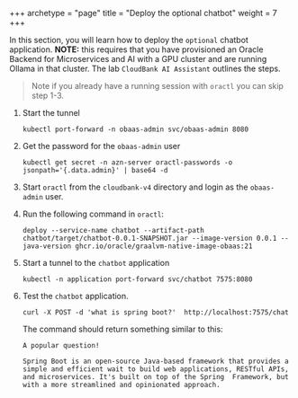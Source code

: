 +++
archetype = "page"
title = "Deploy the optional chatbot"
weight = 7
+++

In this section, you will learn how to deploy the `optional` chatbot application. **NOTE:** this requires that you have provisioned an Oracle Backend for Microservices and AI with a GPU cluster and are running Ollama in that cluster. The lab `CloudBank AI Assistant` outlines the steps.

> Note if you already have a running session with `oractl` you can skip step 1-3.

1. Start the tunnel

    ```shell
    kubectl port-forward -n obaas-admin svc/obaas-admin 8080
    ```

1. Get the password for the `obaas-admin` user

    ```shell
    kubectl get secret -n azn-server oractl-passwords -o jsonpath='{.data.admin}' | base64 -d
    ```

1. Start `oractl` from the `cloudbank-v4` directory and login as the `obaas-admin` user.

1. Run the following command in `oractl`:

    ```shell
    deploy --service-name chatbot --artifact-path chatbot/target/chatbot-0.0.1-SNAPSHOT.jar --image-version 0.0.1 --java-version ghcr.io/oracle/graalvm-native-image-obaas:21
    ```

1. Start a tunnel to the `chatbot` application

    ```shell
    kubectl -n application port-forward svc/chatbot 7575:8080
   ```

1. Test the `chatbot` application.

    ```shell
    curl -X POST -d 'what is spring boot?'  http://localhost:7575/chat
    ```
   The command should return something similar to this:

    ```text
    A popular question!

    Spring Boot is an open-source Java-based framework that provides a simple and efficient wait to build web applications, RESTful APIs, and microservices. It's built on top of the Spring  Framework, but with a more streamlined and opinionated approach.
    ```
   